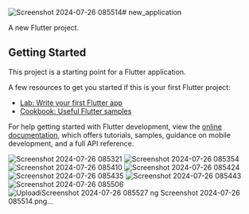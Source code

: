 ![Screenshot 2024-07-26 085514](https://github.com/user-attachments/assets/d77aa2cf-5ba3-4590-a11a-5ad83b7485dc)# new_application

A new Flutter project.

## Getting Started

This project is a starting point for a Flutter application.

A few resources to get you started if this is your first Flutter project:

- [Lab: Write your first Flutter app](https://docs.flutter.dev/get-started/codelab)
- [Cookbook: Useful Flutter samples](https://docs.flutter.dev/cookbook)

For help getting started with Flutter development, view the
[online documentation](https://docs.flutter.dev/), which offers tutorials,
samples, guidance on mobile development, and a full API reference.


![Screenshot 2024-07-26 085321](https://github.com/user-attachments/assets/f1de8286-b92b-462b-a9db-a77fca3b5b0b)
![Screenshot 2024-07-26 085354](https://github.com/user-attachments/assets/78aa3202-8e8f-41a0-ae5c-f82f9fc27ad1)
![Screenshot 2024-07-26 085410](https://github.com/user-attachments/assets/224a4cc2-c358-4365-81b0-b00e969fc80f)
![Screenshot 2024-07-26 085424](https://github.com/user-attachments/assets/dc175b6b-15b3-4487-9f27-a56d69bd7d98)
![Screenshot 2024-07-26 085435](https://github.com/user-attachments/assets/8b755bda-c2d1-4825-a6a6-94519181bab4)
![Screenshot 2024-07-26 085443](https://github.com/user-attachments/assets/a761e758-4de1-45e1-9fe6-68ae5bca7cac)
![Screenshot 2024-07-26 085506](https://github.com/user-attachments/assets/bae8ac5b-bc14-4a74-84f5-fbe60dea0495)
![Uploadi![Screenshot 2024-07-26 085527](https://github.com/user-attachments/assets/8cdd3404-1b3a-4acf-95e9-0364d5e74535)
ng Screenshot 2024-07-26 085514.png…]()

